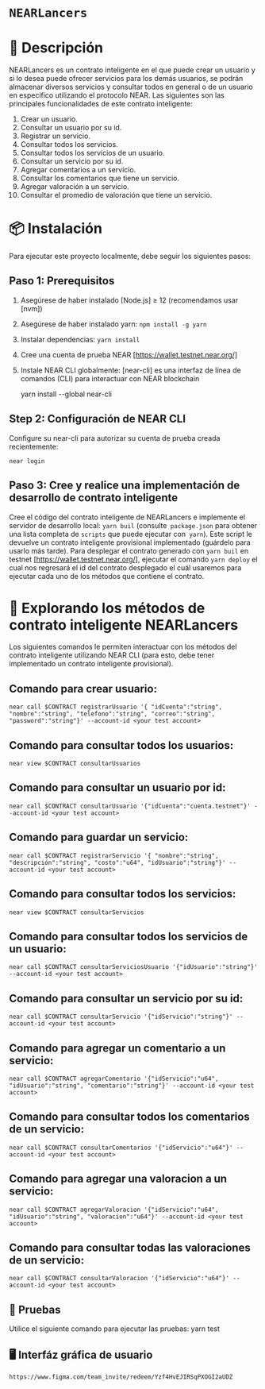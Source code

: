 # `NEARLancers`

📄 Descripción
==================

NEARLancers es un contrato inteligente en el que puede crear un usuario y si lo desea puede ofrecer servicios para los demás usuarios, se podrán almacenar diversos servicios y consultar todos en general o de un usuario en específico utilizando el protocolo NEAR. Las siguientes son las principales funcionalidades de este contrato inteligente:

1. Crear un usuario.
2. Consultar un usuario por su id.
3. Registrar un servicio.
4. Consultar todos los servicios.
5. Consultar todos los servicios de un usuario.
6. Consultar un servicio por su id.
7. Agregar comentarios a un servicio.
8. Consultar los comentarios que tiene un servicio.
9. Agregar valoración a un servicio.
10. Consultar el promedio de valoración que tiene un servicio.

📦 Instalación
================

Para ejecutar este proyecto localmente, debe seguir los siguientes pasos:

Paso 1: Prerequisitos
------------------------------

1. Asegúrese de haber instalado [Node.js] ≥ 12 (recomendamos usar [nvm])
2. Asegúrese de haber instalado yarn: `npm install -g yarn`
3. Instalar dependencias: `yarn install`
4. Cree una cuenta de prueba NEAR [https://wallet.testnet.near.org/]
5. Instale NEAR CLI globalmente: [near-cli] es una interfaz de línea de comandos (CLI) para interactuar con NEAR blockchain

    yarn install --global near-cli

Step 2: Configuración de NEAR CLI
-------------------------------

Configure su near-cli para autorizar su cuenta de prueba creada recientemente:

    near login

Paso 3: Cree y realice una implementación de desarrollo de contrato inteligente
--------------------------------

Cree el código del contrato inteligente de NEARLancers e implemente el servidor de desarrollo local: `yarn buil` (consulte` package.json` para obtener una lista completa de `scripts` que puede ejecutar con` yarn`). Este script le devuelve un contrato inteligente provisional implementado (guárdelo para usarlo más tarde). Para desplegar el contrato generado con `yarn buil` en testnet [https://wallet.testnet.near.org/], ejecutar el comando `yarn deploy` el cual nos regresará el id del contrato desplegado el cuál usaremos para ejecutar cada uno de los métodos que contiene el contrato.

📑 Explorando los métodos de contrato inteligente NEARLancers
==================

Los siguientes comandos le permiten interactuar con los métodos del contrato inteligente utilizando NEAR CLI (para esto, debe tener implementado un contrato inteligente provisional).

Comando para crear usuario: 
--------------------------------------------
    near call $CONTRACT registrarUsuario '{ "idCuenta":"string", "nombre":"string", "telefono":"string", "correo":"string", "password":"string"}' --account-id <your test account>

Comando para consultar todos los usuarios:
--------------------------------------------
    near view $CONTRACT consultarUsuarios

Comando para consultar un usuario por id:
--------------------------------------------
    near call $CONTRACT consultarUsuario '{"idCuenta":"cuenta.testnet"}' --account-id <your test account>


Comando para guardar un servicio:
--------------------------------------------
    near call $CONTRACT registrarServicio '{ "nombre":"string", "descripción":"string", "costo":"u64", "idUsuario":"string"}' --account-id <your test account>

Comando para consultar todos los servicios:
--------------------------------------------
    near view $CONTRACT consultarServicios

Comando para consultar todos los servicios de un usuario:
--------------------------------------------
    near call $CONTRACT consultarServiciosUsuario '{"idUsuario":"string"}' --account-id <your test account>

Comando para consultar un servicio por su id:
--------------------------------------------
    near call $CONTRACT consultarServicio '{"idServicio":"string"}' --account-id <your test account>

Comando para agregar un comentario a un servicio:
--------------------------------------------
    near call $CONTRACT agregarComentario '{"idServicio":"u64", "idUsuario":"string", "comentario":"string"}' --account-id <your test account>

Comando para consultar todos los comentarios de un servicio:
--------------------------------------------
    near call $CONTRACT consultarComentarios '{"idServicio":"u64"}' --account-id <your test account>

Comando para agregar una valoracion a un servicio:
--------------------------------------------
    near call $CONTRACT agregarValoracion '{"idServicio":"u64", "idUsuario":"string", "valoracion":"u64"}' --account-id <your test account>

Comando para consultar todas las valoraciones de un servicio:
--------------------------------------------
    near call $CONTRACT consultarValoracion '{"idServicio":"u64"}' --account-id <your test account>

🤖 Pruebas
--------------------------------
Utilice el siguiente comando para ejecutar las pruebas:
    yarn test

🖥️ Interfáz gráfica de usuario
--------------------------------
    https://www.figma.com/team_invite/redeem/Yzf4HvEJIRSqPXOGI2aUDZ